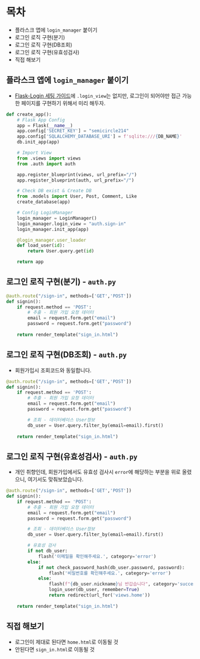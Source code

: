 # 목차
- 플라스크 앱에 `login_manager` 붙이기
- 로그인 로직 구현(분기) 
- 로그인 로직 구현(DB조회) 
- 로그인 로직 구현(유효성검사)
- 직접 해보기 

## 플라스크 앱에 `login_manager` 붙이기
- [Flask-Login 세팅 가이드](https://flask-login.readthedocs.io/en/latest/#configuring-your-application)에 `.login_view`는 없지만, 로그인이 되어야만 접근 가능한 페이지를 구현하기 위해서 미리 해두자.

```python
def create_app():
    # Flask App Config
    app = Flask(__name__)
    app.config['SECRET_KEY'] = "semicircle214"
    app.config['SQLALCHEMY_DATABASE_URI'] = f'sqlite:///{DB_NAME}'
    db.init_app(app)

    # Import View
    from .views import views
    from .auth import auth

    app.register_blueprint(views, url_prefix="/")
    app.register_blueprint(auth, url_prefix="/")

    # Check DB exist & Create DB
    from .models import User, Post, Comment, Like
    create_database(app)

    # Config LoginManager
    login_manager = LoginManager()
    login_manager.login_view = "auth.sign-in"
    login_manager.init_app(app)

    @login_manager.user_loader
    def load_user(id):
        return User.query.get(id)

    return app
```

## 로그인 로직 구현(분기) - `auth.py`
```python
@auth.route("/sign-in", methods=['GET','POST'])
def signin():
    if request.method == 'POST':
        # 추출 - 회원 가입 요청 데이터
        email = request.form.get("email")
        password = request.form.get("password")
    
    return render_template("sign_in.html")
```

## 로그인 로직 구현(DB조회) - `auth.py`
- 회원가입시 조회코드와 동일합니다.
```python
@auth.route("/sign-in", methods=['GET','POST'])
def signin():
    if request.method == 'POST':
        # 추출 - 회원 가입 요청 데이터
        email = request.form.get("email")
        password = request.form.get("password")

        # 조회 - 데이터베이스 User정보
        db_user = User.query.filter_by(email=email).first()
            
    return render_template("sign_in.html")
```

## 로그인 로직 구현(유효성검사) - `auth.py`
- 개인 취향인데, 회원가입에서도 유효성 검사시 `error`에 해당하는 부분을 위로 올렸으니, 여기서도 맞춰보았습니다.

```python
@auth.route("/sign-in", methods=['GET','POST'])
def signin():
    if request.method == 'POST':
        # 추출 - 회원 가입 요청 데이터
        email = request.form.get("email")
        password = request.form.get("password")

        # 조회 - 데이터베이스 User정보
        db_user = User.query.filter_by(email=email).first()

        # 유효성 검사
        if not db_user:
            flash('이메일을 확인해주세요.', category='error')
        else:
            if not check_password_hash(db_user.password, password):
                flash('비밀번호를 확인해주세요.', category='error')
            else:
                flash(f"{db_user.nickname}님 반갑습니다", category='success')
                login_user(db_user, remember=True)
                return redirect(url_for('views.home'))
            
    return render_template("sign_in.html")
```

## 직접 해보기
- 로그인이 제대로 된다면 `home.html`로 이동될 것
- 안된다면 `sign_in.html`로 이동될 것